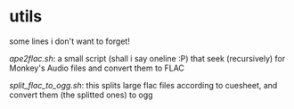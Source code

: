 utils
=====

some lines i don't want to forget!

*ape2flac.sh*: a small script (shall i say oneline :P) that seek (recursively) for Monkey's Audio files and convert them to FLAC

*split_flac_to_ogg.sh*: this splits large flac files according to cuesheet, and convert them (the splitted ones) to ogg